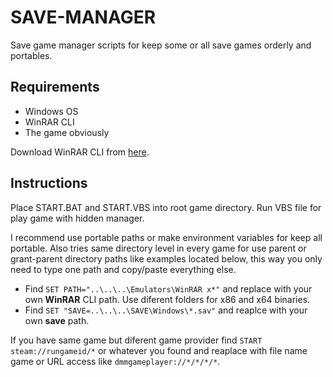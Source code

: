 # SAVE-MANAGER
Save game manager scripts for keep some or all save games orderly and portables.

## Requirements
- Windows OS
- WinRAR CLI
- The game obviously

Download WinRAR CLI from [here](https://www.rarlab.com/download.htm).

## Instructions
Place START.BAT and START.VBS into root game directory. Run VBS file for play game with hidden manager.

I recommend use portable paths or make environment variables for keep all portable. Also tries same directory level in every game for use parent or grant-parent directory paths like examples located below, this way you only need to type one path and copy/paste everything else. 

- Find `SET PATH="..\..\..\Emulators\WinRAR x*"` and replace with your own **WinRAR** CLI path. Use diferent folders for x86 and x64 binaries.
- Find `SET "SAVE=..\..\..\SAVE\Windows\*.sav"` and reaplce with your own **save** path.

If you have same game but diferent game provider find `START steam://rungameid/*` or whatever you found and reaplace with file name game or URL access like `dmmgameplayer://*/*/*/*`.
